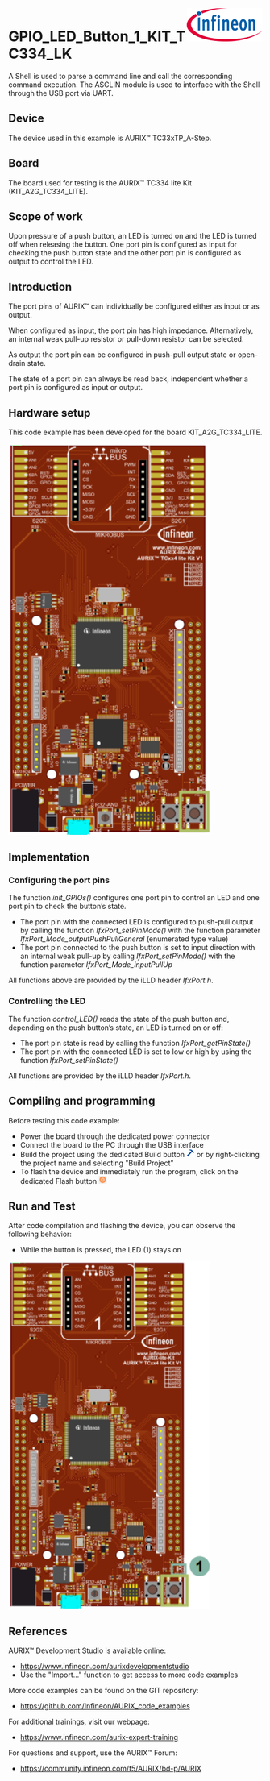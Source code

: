 <img src="./Images/IFX_LOGO_600.gif" align="right" width="150" />  

# GPIO_LED_Button_1_KIT_TC334_LK
A Shell is used to parse a command line and call the corresponding command execution. The ASCLIN module is used to interface with the Shell through the USB port via UART.  

## Device  
The device used in this example is AURIX&trade; TC33xTP_A-Step.

## Board  
The board used for testing is the AURIX&trade; TC334 lite Kit (KIT_A2G_TC334_LITE).

## Scope of work  
Upon pressure of a push button, an LED is turned on and the LED is turned off when releasing the button. One port pin is configured as input for checking the push button state and the other port pin is configured as output to control the LED.

## Introduction  
The port pins of AURIX&trade; can individually be configured either as input or as output.

When configured as input, the port pin has high impedance. Alternatively, an internal weak pull-up resistor or pull-down resistor can be selected.

As output the port pin can be configured in push-pull output state or open-drain state.

The state of a port pin can always be read back, independent whether a port pin is configured as input or output.

## Hardware setup  
This code example has been developed for the board KIT_A2G_TC334_LITE.

<img src="./Images/LiteKit_TCxx4_V1_Top.png" width="400" />  

## Implementation  

### Configuring the port pins
The function *init_GPIOs()* configures one port pin to control an LED and one port pin to check the button’s state.
- The port pin with the connected LED is configured to push-pull output by calling the function *IfxPort_setPinMode()* with the function parameter *IfxPort_Mode_outputPushPullGeneral* (enumerated type value)
- The port pin connected to the push button is set to input direction with an internal weak pull-up by calling *IfxPort_setPinMode()* with the function parameter *IfxPort_Mode_inputPullUp*

All functions above are provided by the iLLD header *IfxPort.h*.

### Controlling the LED
The function *control_LED()* reads the state of the push button and, depending on the push button’s state, an LED is turned on or off:
- The port pin state is read by calling the function *IfxPort_getPinState()*
- The port pin with the connected LED is set to low or high by using the function *IfxPort_setPinState()*

All functions are provided by the iLLD header *IfxPort.h*.

## Compiling and programming  
Before testing this code example:  
- Power the board through the dedicated power connector
- Connect the board to the PC through the USB interface  
- Build the project using the dedicated Build button <img src="./Images/build_activeproj.gif" /> or by right-clicking the project name and selecting "Build Project"  
- To flash the device and immediately run the program, click on the dedicated Flash button <img src="./Images/Widget_Flash.png" width="16"/>

## Run and Test
After code compilation and flashing the device, you can observe the following behavior:
-  While the button is pressed, the LED (1) stays on

<img src="./Images/LiteKit_TCxx4_V1_Top_LED.png" width="400" />  

## References  

AURIX&trade; Development Studio is available online:  
- <https://www.infineon.com/aurixdevelopmentstudio>  
- Use the "Import..." function to get access to more code examples  

More code examples can be found on the GIT repository:  
- <https://github.com/Infineon/AURIX_code_examples>  

For additional trainings, visit our webpage:  
- <https://www.infineon.com/aurix-expert-training>  

For questions and support, use the AURIX&trade; Forum:  
- <https://community.infineon.com/t5/AURIX/bd-p/AURIX>  